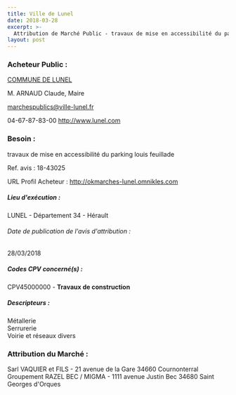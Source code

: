 ```yaml
---
title: Ville de Lunel
date: 2018-03-28
excerpt: >-
  Attribution de Marché Public - travaux de mise en accessibilité du parking louis feuillade
layout: post
---
```


### Acheteur Public : 
<a href="/acheteur-33/siren-213401458"> COMMUNE DE LUNEL</a><br/>

M. ARNAUD Claude, Maire

marchespublics@ville-lunel.fr

04-67-87-83-00
http://www.lunel.com
### Besoin :

travaux de mise en accessibilité du parking louis feuillade

Ref. avis : 18-43025

URL Profil Acheteur : http://okmarches-lunel.omnikles.com

##### Lieu d'exécution :

LUNEL - Département 34 - Hérault

###### Date de publication de l'avis d'attribution : 
28/03/2018

##### Codes CPV concerné(s) :
CPV45000000 - **Travaux de construction** <br/>

##### Descripteurs :
Métallerie <br/>
Serrurerie <br/>
Voirie et réseaux divers <br/>

### Attribution du Marché :
Sarl VAQUIER et FILS - 21 avenue de la Gare 34660 Cournonterral <br/>
Groupement RAZEL BEC / MIGMA - 1111 avenue Justin Bec 34680 Saint Georges d'Orques <br/>
